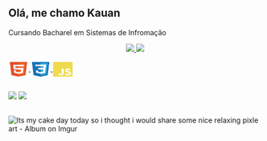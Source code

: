 ## Olá, me chamo Kauan

Cursando Bacharel em Sistemas de Infromação

<div align="center">
  <a href="https://github.com/kauancampos">
  <img height="155em" src="https://github-readme-stats.vercel.app/api?username=kauancampos&show_icons=true&theme=midnight-purple&include_all_commits=true&count_private=true"/>
  <img height="155em" src="https://github-readme-stats.vercel.app/api/top-langs/?username=kauancampos&layout=compact&langs_count=7&theme=midnight-purple"/>
</div>
  
<div style="display: inline_block"><br>
  <img align="center" alt="Rafa-HTML" height="30" width="40" src="https://raw.githubusercontent.com/devicons/devicon/master/icons/html5/html5-original.svg">
  <img align="center" alt="Rafa-CSS" height="30" width="40" src="https://raw.githubusercontent.com/devicons/devicon/master/icons/css3/css3-original.svg">
  <img align="center" alt="Rafa-Js" height="30" width="40" src="https://raw.githubusercontent.com/devicons/devicon/master/icons/javascript/javascript-plain.svg">

</div>
  
  ##
 
<div> 
  <a href = "mailto:contate.kauancampos@gmail.com"><img src="https://img.shields.io/badge/-Gmail-%23333?style=for-the-badge&logo=gmail&logoColor=white" target="_blank"></a>
  <a href="https://www.linkedin.com/in/kauan-c-253aa3206/" target="_blank"><img src="https://img.shields.io/badge/-LinkedIn-%230077B5?style=for-the-badge&logo=linkedin&logoColor=white" target="_blank"></a> 
 
 ##
 
<img src="https://i.imgur.com/KtgxbBu.gif" jsaction="load:XAeZkd;" jsname="HiaYvf" class="n3VNCb KAlRDb" alt="Its my cake day today so i thought i would share some nice relaxing pixle  art - Album on Imgur" data-noaft="1" style="width: 433px; height: 249.408px; margin: 0px;">
